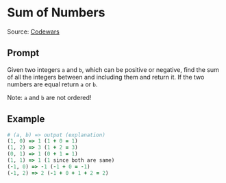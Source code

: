 # Sum of Numbers

Source: [Codewars](https://www.codewars.com/kata/55f2b110f61eb01779000053)

## Prompt

Given two integers `a` and `b`, which can be positive or negative, find the sum
of all the integers between and including them and return it. If the two
numbers are equal return `a` or `b`.

Note: `a` and `b` are not ordered!

## Example

```ruby
# (a, b) => output (explanation)
(1, 0) => 1 (1 + 0 = 1)
(1, 2) => 3 (1 + 2 = 3)
(0, 1) => 1 (0 + 1 = 1)
(1, 1) => 1 (1 since both are same)
(-1, 0) => -1 (-1 + 0 = -1)
(-1, 2) => 2 (-1 + 0 + 1 + 2 = 2)
```

